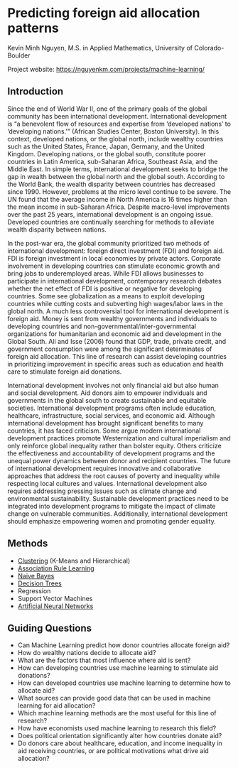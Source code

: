 # Predicting foreign aid allocation patterns 
Kevin Minh Nguyen, M.S. in Applied Mathematics, University of Colorado-Boulder

Project website: https://nguyenkm.com/projects/machine-learning/

## Introduction
Since the end of World War II, one of the primary goals of the global community has been international development. International development is “a benevolent flow of resources and expertise from ‘developed nations’ to ‘developing nations.’” (African Studies Center, Boston University). In this context, developed nations, or the global north, include wealthy countries such as the United States, France, Japan, Germany, and the United Kingdom. Developing nations, or the global south, constitute poorer countries in Latin America, sub-Saharan Africa, Southeast Asia, and the Middle East. In simple terms, international development seeks to bridge the gap in wealth between the global north and the global south. According to the World Bank, the wealth disparity between countries has decreased since 1990. However, problems at the micro level continue to be severe. The UN found that the average income in North America is 16 times higher than the mean income in sub-Saharan Africa. Despite macro-level improvements over the past 25 years, international development is an ongoing issue. Developed countries are continually searching for methods to alleviate wealth disparity between nations.

In the post-war era, the global community prioritized two methods of international development: foreign direct investment (FDI) and foreign aid. FDI is foreign investment in local economies by private actors. Corporate involvement in developing countries can stimulate economic growth and bring jobs to underemployed areas. While FDI allows businesses to participate in international development, contemporary research debates whether the net effect of FDI is positive or negative for developing countries. Some see globalization as a means to exploit developing countries while cutting costs and subverting high wages/labor laws in the global north. A much less controversial tool for international development is foreign aid. Money is sent from wealthy governments and individuals to developing countries and non-governmental/inter-governmental organizations for humanitarian and economic aid and development in the Global South. Ali and Isse (2006) found that GDP, trade, private credit, and government consumption were among the significant determinates of foreign aid allocation. This line of research can assist developing countries in prioritizing improvement in specific areas such as education and health care to stimulate foreign aid donations.

International development involves not only financial aid but also human and social development. Aid donors aim to empower individuals and governments in the global south to create sustainable and equitable societies. International development programs often include education, healthcare, infrastructure, social services, and economic aid. Although international development has brought significant benefits to many countries, it has faced criticism. Some argue modern international development practices promote Westernization and cultural imperialism and only reinforce global inequality rather than bolster equity. Others criticize the effectiveness and accountability of development programs and the unequal power dynamics between donor and recipient countries. The future of international development requires innovative and collaborative approaches that address the root causes of poverty and inequality while respecting local cultures and values. International development also requires addressing pressing issues such as climate change and environmental sustainability. Sustainable development practices need to be integrated into development programs to mitigate the impact of climate change on vulnerable communities. Additionally, international development should emphasize empowering women and promoting gender equality.

## Methods
- [Clustering](https://github.com/nguyen-km/ml-project/tree/main/clustering) (K-Means and Hierarchical)
- [Association Rule Learning](https://github.com/nguyen-km/ml-project/tree/main/association_rule_learning)
- [Naive Bayes](https://github.com/nguyen-km/ml-project/tree/main/naive_bayes)
- [Decision Trees](https://github.com/nguyen-km/ml-project/tree/main/decision_trees)
- Regression
- Support Vector Machines
- [Artificial Neural Networks](https://github.com/nguyen-km/ml-project/tree/main/neural_networks)

## Guiding Questions
- Can Machine Learning predict how donor countries allocate foreign aid?
- How do wealthy nations decide to allocate aid?
- What are the factors that most influence where aid is sent?
- How can developing countries use machine learning to stimulate aid donations?
- How can developed countries use machine learning to determine how to allocate aid?
- What sources can provide good data that can be used in machine learning for aid allocation?
- Which machine learning methods are the most useful for this line of research?
- How have economists used machine learning to research this field?
- Does political orientation significantly alter how countries donate aid?
- Do donors care about healthcare, education, and income inequality in aid receiving countries, or are political motivations what drive aid allocation?
